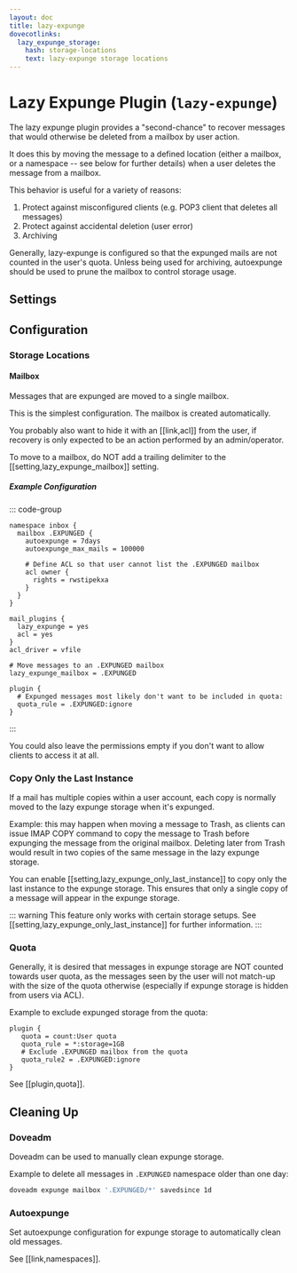 ```yaml
---
layout: doc
title: lazy-expunge
dovecotlinks:
  lazy_expunge_storage:
    hash: storage-locations
    text: lazy-expunge storage locations
---
```


# Lazy Expunge Plugin (`lazy-expunge`)

The lazy expunge plugin provides a "second-chance" to recover messages that
would otherwise be deleted from a mailbox by user action.

It does this by moving the message to a defined location (either a mailbox, or
a namespace -- see below for further details) when a user deletes the message
from a mailbox.

This behavior is useful for a variety of reasons:

1. Protect against misconfigured clients (e.g. POP3 client that deletes all
   messages)
2. Protect against accidental deletion (user error)
3. Archiving

Generally, lazy-expunge is configured so that the expunged mails are not
counted in the user's quota.  Unless being used for archiving, autoexpunge
should be used to prune the mailbox to control storage usage.

## Settings

<SettingsComponent plugin="lazy-expunge" />

## Configuration

### Storage Locations

#### Mailbox

Messages that are expunged are moved to a single mailbox.

This is the simplest configuration. The mailbox is created automatically.

You probably also want to hide it with an [[link,acl]] from the user, if
recovery is only expected to be an action performed by an admin/operator.

To move to a mailbox, do NOT add a trailing delimiter to the
[[setting,lazy_expunge_mailbox]] setting.

##### Example Configuration

::: code-group

```[dovecot.conf]
namespace inbox {
  mailbox .EXPUNGED {
    autoexpunge = 7days
    autoexpunge_max_mails = 100000

    # Define ACL so that user cannot list the .EXPUNGED mailbox
    acl owner {
      rights = rwstipekxa
    }
  }
}

mail_plugins {
  lazy_expunge = yes
  acl = yes
}
acl_driver = vfile

# Move messages to an .EXPUNGED mailbox
lazy_expunge_mailbox = .EXPUNGED

plugin {
  # Expunged messages most likely don't want to be included in quota:
  quota_rule = .EXPUNGED:ignore
}
```

:::

You could also leave the permissions empty if you don't want to allow clients
to access it at all.

### Copy Only the Last Instance

If a mail has multiple copies within a user account, each copy is normally
moved to the lazy expunge storage when it's expunged.

Example: this may happen when moving a message to Trash, as clients can issue
IMAP COPY command to copy the message to Trash before expunging the message
from the original mailbox.  Deleting later from Trash would result in two
copies of the same message in the lazy expunge storage.

You can enable [[setting,lazy_expunge_only_last_instance]] to copy
only the last instance to the expunge storage. This ensures that only a single
copy of a message will appear in the expunge storage.

::: warning
This feature only works with certain storage setups. See
[[setting,lazy_expunge_only_last_instance]] for further information.
:::

### Quota

Generally, it is desired that messages in expunge storage are NOT
counted towards user quota, as the messages seen by the user will not
match-up with the size of the quota otherwise (especially if expunge storage
is hidden from users via ACL).

Example to exclude expunged storage from the quota:

```[dovecot.conf]
plugin {
   quota = count:User quota
   quota_rule = *:storage=1GB
   # Exclude .EXPUNGED mailbox from the quota
   quota_rule2 = .EXPUNGED:ignore
}
```

See [[plugin,quota]].

## Cleaning Up

### Doveadm

Doveadm can be used to manually clean expunge storage.

Example to delete all messages in `.EXPUNGED` namespace older than one day:

```sh
doveadm expunge mailbox '.EXPUNGED/*' savedsince 1d
```

### Autoexpunge

Set autoexpunge configuration for expunge storage to automatically clean
old messages.

See [[link,namespaces]].
